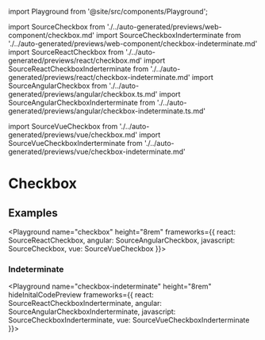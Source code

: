 import Playground from '@site/src/components/Playground';

import SourceCheckbox from './../auto-generated/previews/web-component/checkbox.md'
import SourceCheckboxInderterminate from './../auto-generated/previews/web-component/checkbox-indeterminate.md'
import SourceReactCheckbox from './../auto-generated/previews/react/checkbox.md'
import SourceReactCheckboxInderterminate from './../auto-generated/previews/react/checkbox-indeterminate.md'
import SourceAngularCheckbox from './../auto-generated/previews/angular/checkbox.ts.md'
import SourceAngularCheckboxInderterminate from './../auto-generated/previews/angular/checkbox-indeterminate.ts.md'

import SourceVueCheckbox from './../auto-generated/previews/vue/checkbox.md'
import SourceVueCheckboxInderterminate from './../auto-generated/previews/vue/checkbox-indeterminate.md'

# Checkbox

## Examples

<Playground
name="checkbox" height="8rem"
frameworks={{
  react: SourceReactCheckbox,
  angular: SourceAngularCheckbox,
  javascript: SourceCheckbox,
  vue: SourceVueCheckbox
}}></Playground>

### Indeterminate

<Playground
name="checkbox-indeterminate" height="8rem"
hideInitalCodePreview
frameworks={{
  react: SourceReactCheckboxInderterminate,
  angular: SourceAngularCheckboxInderterminate,
  javascript: SourceCheckboxInderterminate,
  vue: SourceVueCheckboxInderterminate
}}></Playground>
